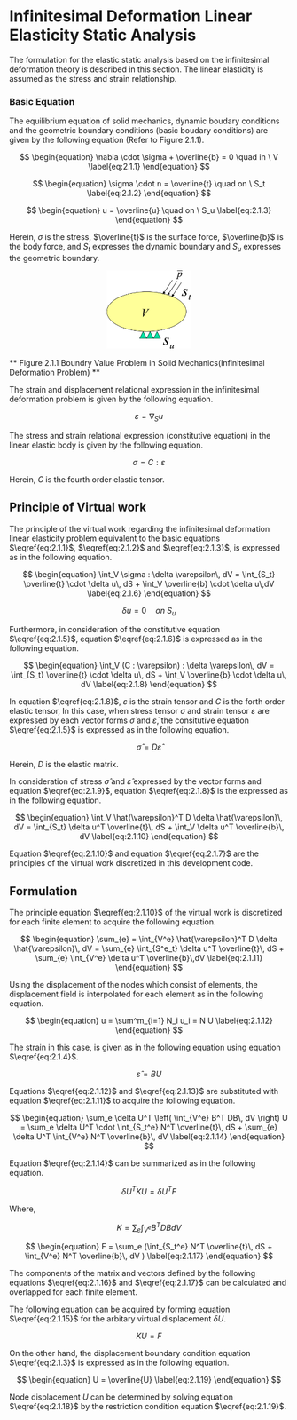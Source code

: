 <script type="text/x-mathjax-config">
MathJax.Hub.Config({
  tex2jax: {
    inlineMath: [['$','$'], ['\\(','\\)']],
    processEscapes: true
  },
  TeX: {
    equationNumbers: {
      autoNumber: "AMS"
    }
  },
  CommonHTML: { matchFontHeight: true },
  displayAlign: "center"
});
</script>
<script src='https://cdnjs.cloudflare.com/ajax/libs/mathjax/2.7.5/MathJax.js?config=TeX-MML-AM_CHTML' async></script>

# Infinitesimal Deformation Linear Elasticity Static Analysis

The formulation for the elastic static analysis based on the infinitesimal deformation theory is described in this section. The linear elasticity is assumed as the stress and strain relationship.

### Basic Equation

The equilibrium equation of solid mechanics, dynamic boudary conditions and the geometric boundary conditions (basic boudary conditions) are given by the following equation (Refer to Figure 2.1.1).

$$
\begin{equation}
\nabla \cdot \sigma + \overline{b} = 0 \quad in \ V
\label{eq:2.1.1}
\end{equation}
$$

$$
\begin{equation}
\sigma \cdot n = \overline{t} \quad on \ S_t
\label{eq:2.1.2} 
\end{equation}
$$

$$
\begin{equation}
u = \overline{u} \quad on \ S_u
\label{eq:2.1.3}
\end{equation}
$$

Herein, $\sigma$ is the stress, $\overline{t}$ is the surface force, $\overline{b}$ is the body force, and $S_t$ expresses the dynamic boundary and $S_u$ expresses the geometric boundary.

<div style="text-align:center;"><img alt="Figure 2.1.1 Boundry Value Problem in Solid Mechanics(Infinitesimal Deformation Problem)" src="media/theory01_01.png" width="30%"/></div>

** Figure 2.1.1 Boundry Value Problem in Solid Mechanics(Infinitesimal Deformation Problem) **

The strain and displacement relational expression in the infinitesimal deformation problem is given by the following equation.

$$
\begin{equation}
\varepsilon = \nabla_S u
\label{eq:2.1.4}
\end{equation}
$$

The stress and strain relational expression (constitutive equation) in the linear elastic body is given by the following equation.

$$
\begin{equation}
\sigma = C : \varepsilon
\label{eq:2.1.5}
\end{equation}
$$

Herein, $C$ is the fourth order elastic tensor.

## Principle of Virtual work

The principle of the virtual work regarding the infinitesimal deformation linear elasticity problem equivalent to the basic equations $\eqref{eq:2.1.1}$, $\eqref{eq:2.1.2}$ and $\eqref{eq:2.1.3}$, is expressed as in the following equation.

$$
\begin{equation}
\int_V \sigma : \delta \varepsilon\, dV = \int_{S_t} \overline{t} \cdot \delta u\, dS + \int_V \overline{b} \cdot \delta u\,dV
\label{eq:2.1.6}
\end{equation}
$$

$$
\begin{equation}
\delta u = 0 \quad on \ S_u
\label{eq:2.1.7}
\end{equation}
$$

Furthermore, in consideration of the constitutive equation $\eqref{eq:2.1.5}$, equation $\eqref{eq:2.1.6}$ is expressed as in the following equation.

$$
\begin{equation}
\int_V (C : \varepsilon) : \delta \varepsilon\, dV = \int_{S_t} \overline{t} \cdot \delta u\, dS + \int_V \overline{b} \cdot \delta u\, dV
\label{eq:2.1.8}
\end{equation}
$$

In equation $\eqref{eq:2.1.8}$, $\varepsilon$ is the strain tensor and $C$ is the forth order elastic tensor, In this case, when stress tensor $\sigma$ and strain tensor $\varepsilon$ are expressed by each vector forms $\hat{\sigma}$ and $\hat{\varepsilon}$, the consitutive equation $\eqref{eq:2.1.5}$ is expressed as in the following equation.

$$
\begin{equation}
\hat{\sigma} = D \hat{\varepsilon}
\label{eq:2.1.9}
\end{equation}
$$

Herein, $D$ is the elastic matrix.

In consideration of stress $\hat{\sigma}$ and $\hat{\varepsilon}$ expressed by the vector forms and equation $\eqref{eq:2.1.9}$, equation $\eqref{eq:2.1.8}$ is the expressed as in the following equation.

$$
\begin{equation}
\int_V \hat{\varepsilon}^T D \delta \hat{\varepsilon}\, dV = \int_{S_t}
\delta u^T \overline{t}\, dS + \int_V \delta u^T \overline{b}\, dV
\label{eq:2.1.10}
\end{equation}
$$

Equation $\eqref{eq:2.1.10}$ and equation $\eqref{eq:2.1.7}$ are the principles of the virtual work discretized in this development code.

## Formulation

The principle equation $\eqref{eq:2.1.10}$ of the virtual work is discretized for each finite element to acquire the following equation.

$$
\begin{equation}
\sum_{e} = \int_{V^e} \hat{\varepsilon}^T D \delta \hat{\varepsilon}\, dV = \sum_{e} \int_{S^e_t}
\delta u^T \overline{t}\, dS + \sum_{e} \int_{V^e} \delta u^T \overline{b}\,dV
\label{eq:2.1.11}
\end{equation}
$$

Using the displacement of the nodes which consist of elements, the displacement field is interpolated for each element as in the following equation.

$$
\begin{equation}
u = \sum^m_{i=1} N_i u_i = N U
\label{eq:2.1.12}
\end{equation}
$$

The strain in this case, is given as in the following equation using equation $\eqref{eq:2.1.4}$.

$$
\begin{equation}
\hat{\varepsilon} = B U
\label{eq:2.1.13}
\end{equation}
$$

Equations $\eqref{eq:2.1.12}$ and $\eqref{eq:2.1.13}$ are substituted with equation $\eqref{eq:2.1.11}$ to acquire the following equation.

$$
\begin{equation}
\sum_e \delta U^T \left( \int_{V^e} B^T DB\, dV \right)
U = \sum_e \delta U^T \cdot \int_{S_t^e}
N^T \overline{t}\, dS + \sum_{e} \delta U^T \int_{V^e} N^T
\overline{b}\, dV
\label{eq:2.1.14}
\end{equation}
$$

Equation $\eqref{eq:2.1.14}$ can be summarized as in the following equation.

$$
\begin{equation}
\delta U^T K U = \delta U^T F
\label{eq:2.1.15}
\end{equation}
$$

Where,

$$
\begin{equation}
K = \sum_e \int_{V^e} B^T DB dV
\label{eq:2.1.16}
\end{equation}
$$

$$
\begin{equation}
F = \sum_e (\int_{S_t^e} N^T \overline{t}\, dS + \int_{V^e} N^T \overline{b}\, dV )
\label{eq:2.1.17}
\end{equation}
$$

The components of the matrix and vectors defined by the following equations $\eqref{eq:2.1.16}$ and $\eqref{eq:2.1.17}$ can be calculated and overlapped for each finite element.

The following equation can be acquired by forming equation $\eqref{eq:2.1.15}$ for the arbitary virtual displacement $\delta U$.

$$
\begin{equation}
K U = F
\label{eq:2.1.18}
\end{equation}
$$

On the other hand, the displacement boundary condition equation $\eqref{eq:2.1.3}$ is expressed as in the following equation.

$$
\begin{equation}
U = \overline{U}
\label{eq:2.1.19}
\end{equation}
$$

Node displacement $U$ can be determined by solving equation $\eqref{eq:2.1.18}$ by the restriction condition equation $\eqref{eq:2.1.19}$.
